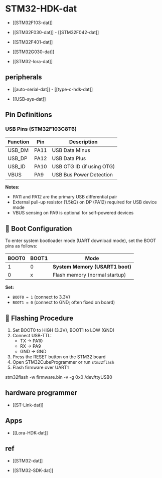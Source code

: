 # STM32-HDK-dat

- [[STM32F103-dat]]

- [[STM32F030-dat]] - [[STM32F042-dat]]

- [[STM32F401-dat]]

- [[STM32G030-dat]]

- [[STM32-lora-dat]]




## peripherals 

- [[auto-serial-dat]] - [[type-c-hdk-dat]]

- [[USB-sys-dat]]

## Pin Definitions 

### USB Pins (STM32F103C8T6)

| Function | Pin  | Description               |
| -------- | ---- | ------------------------- |
| USB_DM   | PA11 | USB Data Minus            |
| USB_DP   | PA12 | USB Data Plus             |
| USB_ID   | PA10 | USB OTG ID (if using OTG) |
| VBUS     | PA9  | USB Bus Power Detection   |

**Notes:**
- PA11 and PA12 are the primary USB differential pair
- External pull-up resistor (1.5kΩ) on DP (PA12) required for USB device mode
- VBUS sensing on PA9 is optional for self-powered devices

## 🔧 Boot Configuration

To enter system bootloader mode (UART download mode), set the BOOT pins as follows:

| BOOT0 | BOOT1 | Mode                            |
| ----- | ----- | ------------------------------- |
| 1     | 0     | **System Memory (USART1 boot)** |
| 0     | x     | Flash memory (normal startup)   |

**Set:**
- `BOOT0 = 1` (connect to 3.3V)
- `BOOT1 = 0` (connect to GND; often fixed on board)

## 🔌 Flashing Procedure

1. Set BOOT0 to HIGH (3.3V), BOOT1 to LOW (GND)
2. Connect USB-TTL:
   - TX → PA10
   - RX → PA9
   - GND → GND
3. Press the RESET button on the STM32 board
4. Open STM32CubeProgrammer or run `stm32flash`
5. Flash firmware over UART1

stm32flash -w firmware.bin -v -g 0x0 /dev/ttyUSB0


## hardware programmer 

- [[ST-Link-dat]]


## Apps 

- [[Lora-HDK-dat]]

## ref 

- [[STM32-dat]]

- [[STM32-SDK-dat]]
